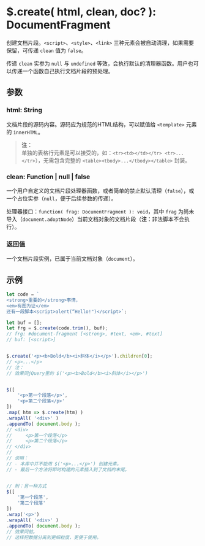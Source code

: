 # $.create( html, clean, doc? ): DocumentFragment

创建文档片段。`<script>`、`<style>`、`<link>` 三种元素会被自动清理，如果需要保留，可传递 `clean` 值为 `false`。

传递 `clean` 实参为 `null` 与 `undefined` 等效，会执行默认的清理器函数。用户也可以传递一个函数自己执行文档片段的预处理。


## 参数

### html: String

文档片段的源码内容。源码应为规范的HTML结构，可以赋值给 `<template>` 元素的 `innerHTML`。

> **注：**<br>
> 单独的表格行元素是可以接受的，如：`<tr><td></td></tr> <tr>...</tr>`），无需包含完整的 `<table><tbody>...</tbody></table>` 封装。


### clean: Function | null | false

一个用户自定义的文档片段处理器函数，或者简单的禁止默认清理（`false`），或一个占位实参（`null`，便于后续参数的传递）。

处理器接口：`function( frag: DocumentFragment ): void`，其中 `frag` 为尚未导入（`document.adoptNode`）当前文档对象的文档片段（**注**：非法脚本不会执行）。


### 返回值

一个文档片段实例，已属于当前文档对象（`document`）。


## 示例

```js
let code = `
<strong>重要的</strong>事情，
<em>有图为证</em>
还有一段脚本<script>alert(“Hello!")</script>`;

let buf = [];
let frg = $.create(code.trim(), buf);
// frg: #document-fragment [<strong>, #text, <em>, #text]
// buf: [<script>]


$.create('<p><b>Bold</b><i>斜体</i></p>').children[0];
// <p>...</p>
// 注：
// 效果同jQuery里的 $('<p><b>Bold</b><i>斜体</i></p>')


$([
    '<p>第一个段落</p>',
    '<p>第二个段落</p>'
])
.map( htm => $.create(htm) )
.wrapAll( '<div>' )
.appendTo( document.body );
// <div>
//     <p>第一个段落</p>
//     <p>第二个段落</p>
// </div>
//
// 说明：
// - 本库中并不能用 $('<p>...</p>') 创建元素。
// - 最后一个方法将即时构建的元素插入到了文档的末尾。


// 附：另一种方式
$([
    '第一个段落',
    '第二个段落'
])
.wrap('<p>')
.wrapAll( '<div>' )
.appendTo( document.body );
// 效果同前。
// 这样把数据分离到更细粒度，更便于使用。
```

